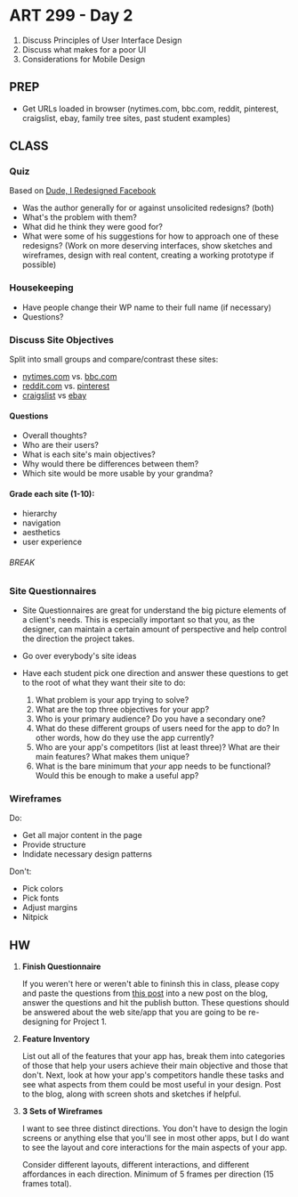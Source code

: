 ART 299 - Day 2
=======================================

1. Discuss Principles of User Interface Design
2. Discuss what makes for a poor UI
3. Considerations for Mobile Design


PREP
---------------------------------------
- Get URLs loaded in browser (nytimes.com, bbc.com, reddit, pinterest, craigslist, ebay, family tree sites, past student examples)



CLASS
---------------------------------------

### Quiz
Based on [Dude, I Redesigned Facebook](http://will-grounds.roon.io/dude-i-redesigned-facebook)

- Was the author generally for or against unsolicited redesigns? (both)
- What's the problem with them?
- What did he think they were good for?
- What were some of his suggestions for how to approach one of these redesigns? (Work on more deserving interfaces, show sketches and wireframes, design with real content, creating a working prototype if possible)





### Housekeeping
- Have people change their WP name to their full name (if necessary)
- Questions?



### Discuss Site Objectives

Split into small groups and compare/contrast these sites:
	
- [nytimes.com](http://nytimes.com)  vs.  [bbc.com](http://bbc.com/)
- [reddit.com](http://reddit.com)  vs.  [pinterest](http://pinterest.com)
- [craigslist](http://craigslist.com)  vs  [ebay](http://ebay.com)


#### Questions
- Overall thoughts?
- Who are their users? 
- What is each site's main objectives?
- Why would there be differences between them?
- Which site would be more usable by your grandma?


#### Grade each site (1-10):
- hierarchy
- navigation
- aesthetics
- user experience





###### BREAK


### Site Questionnaires

- Site Questionnaires are great for understand the big picture elements of a client's needs. This is especially important so that you, as the designer, can maintain a certain amount of perspective and help control the direction the project takes.

- Go over everybody's site ideas

- Have each student pick one direction and answer these questions to get to the root of what they want their site to do:

	1. What problem is your app trying to solve?
	2. What are the top three objectives for your app?
	3. Who is your primary audience? Do you have a secondary one?
	4. What do these different groups of users need for the app to do? In other words, how do they use the app currently?
	5. Who are your app's competitors (list at least three)? What are their main features? What makes them unique?
	6. What is the bare minimum that *your* app needs to be functional? Would this be enough to make a useful app?



### Wireframes

Do: 
- Get all major content in the page
- Provide structure
- Indidate necessary design patterns

Don't: 
- Pick colors
- Pick fonts
- Adjust margins
- Nitpick




HW
---------------------------------------


1. **Finish Questionnaire**

	If you weren't here or weren't able to fininsh this in class, please copy and paste the questions from [this post](http://art342s14.wordpress.com/2014/04/02/project-1-objectives-questionnaire/) into a new post on the blog, answer the questions and hit the publish button. These questions should be answered about the web site/app that you are going to be re-designing for Project 1. 


2. **Feature Inventory**

	List out all of the features that your app has, break them into categories of those that help your users achieve their main objective and those that don't. Next, look at how your app's competitors handle these tasks and see what aspects from them could be most useful in your design. Post to the blog, along with screen shots and sketches if helpful.


3. **3 Sets of Wireframes**
	
	I want to see three distinct directions. You don't have to design the login screens or anything else that you'll see in most other apps, but I do want to see the layout and core interactions for the main aspects of your app.

	Consider different layouts, different interactions, and different affordances in each direction. Minimum of 5 frames per direction (15 frames total).